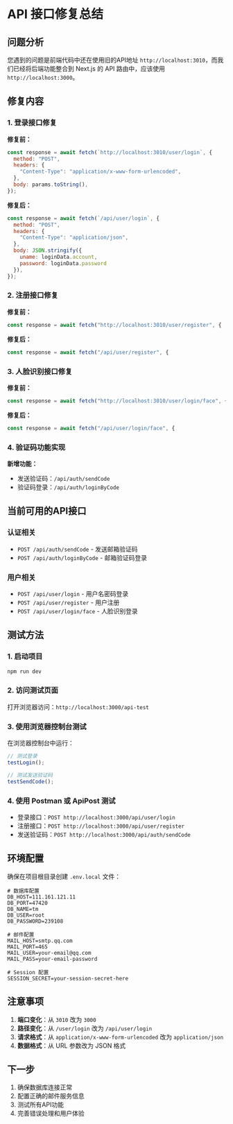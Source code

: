 # API 接口修复总结

## 问题分析

您遇到的问题是前端代码中还在使用旧的API地址 `http://localhost:3010`，而我们已经将后端功能整合到 Next.js 的 API 路由中，应该使用 `http://localhost:3000`。

## 修复内容

### 1. 登录接口修复
**修复前：**
```javascript
const response = await fetch(`http://localhost:3010/user/login`, {
  method: "POST",
  headers: {
    "Content-Type": "application/x-www-form-urlencoded",
  },
  body: params.toString(),
});
```

**修复后：**
```javascript
const response = await fetch(`/api/user/login`, {
  method: "POST",
  headers: {
    "Content-Type": "application/json",
  },
  body: JSON.stringify({
    uname: loginData.account,
    password: loginData.password
  }),
});
```

### 2. 注册接口修复
**修复前：**
```javascript
const response = await fetch("http://localhost:3010/user/register", {
```

**修复后：**
```javascript
const response = await fetch("/api/user/register", {
```

### 3. 人脸识别接口修复
**修复前：**
```javascript
const response = await fetch("http://localhost:3010/user/login/face", {
```

**修复后：**
```javascript
const response = await fetch("/api/user/login/face", {
```

### 4. 验证码功能实现
**新增功能：**
- 发送验证码：`/api/auth/sendCode`
- 验证码登录：`/api/auth/loginByCode`

## 当前可用的API接口

### 认证相关
- `POST /api/auth/sendCode` - 发送邮箱验证码
- `POST /api/auth/loginByCode` - 邮箱验证码登录

### 用户相关
- `POST /api/user/login` - 用户名密码登录
- `POST /api/user/register` - 用户注册
- `POST /api/user/login/face` - 人脸识别登录

## 测试方法

### 1. 启动项目
```bash
npm run dev
```

### 2. 访问测试页面
打开浏览器访问：`http://localhost:3000/api-test`

### 3. 使用浏览器控制台测试
在浏览器控制台中运行：
```javascript
// 测试登录
testLogin();

// 测试发送验证码
testSendCode();
```

### 4. 使用 Postman 或 ApiPost 测试
- 登录接口：`POST http://localhost:3000/api/user/login`
- 注册接口：`POST http://localhost:3000/api/user/register`
- 发送验证码：`POST http://localhost:3000/api/auth/sendCode`

## 环境配置

确保在项目根目录创建 `.env.local` 文件：

```env
# 数据库配置
DB_HOST=111.161.121.11
DB_PORT=47420
DB_NAME=tm
DB_USER=root
DB_PASSWORD=239108

# 邮件配置
MAIL_HOST=smtp.qq.com
MAIL_PORT=465
MAIL_USER=your-email@qq.com
MAIL_PASS=your-email-password

# Session 配置
SESSION_SECRET=your-session-secret-here
```

## 注意事项

1. **端口变化**：从 `3010` 改为 `3000`
2. **路径变化**：从 `/user/login` 改为 `/api/user/login`
3. **请求格式**：从 `application/x-www-form-urlencoded` 改为 `application/json`
4. **数据格式**：从 URL 参数改为 JSON 格式

## 下一步

1. 确保数据库连接正常
2. 配置正确的邮件服务信息
3. 测试所有API功能
4. 完善错误处理和用户体验 